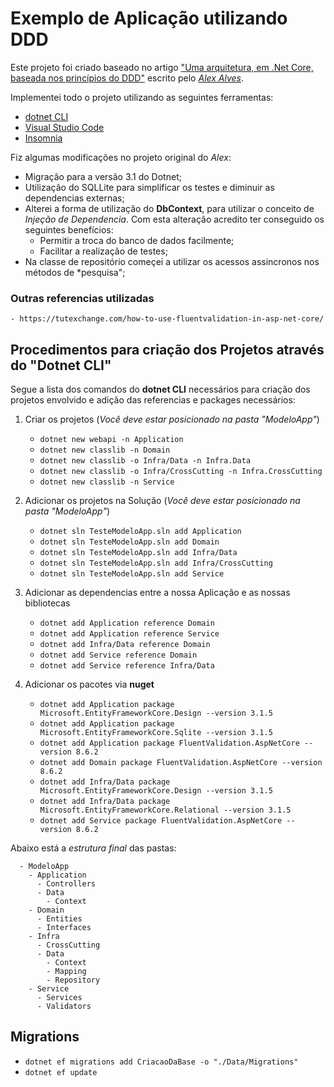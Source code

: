 ﻿# Exemplo de Aplicação utilizando DDD

  Este projeto foi criado baseado no artigo ["Uma arquitetura, em .Net Core, baseada nos princípios do DDD"](https://medium.com/@alexalvess/criando-uma-api-em-net-core-baseado-na-arquitetura-ddd-2c6a409c686) escrito pelo [*Alex Alves*](https://github.com/alexalvess).

  Implementei todo o projeto utilizando as seguintes ferramentas:
  - [dotnet CLI](https://dotnet.microsoft.com/download)
  - [Visual Studio Code](https://code.visualstudio.com/)
  - [Insomnia](https://insomnia.rest/)

  Fiz algumas modificações no projeto original do *Alex*:
  - Migração para a versão 3.1 do Dotnet;
  - Utilização do SQLLite para simplificar os testes e diminuir as dependencias externas;
  - Alterei a forma de utilização do **DbContext**, para utilizar o conceito de *Injeção de Dependencia*. Com esta alteração acredito ter conseguido os seguintes benefícios:
    - Permitir a troca do banco de dados facilmente;
    - Facilitar a realização de testes;
  - Na classe de repositório começei a utilizar os acessos assincronos nos métodos de *pesquisa";

  ### Outras referencias utilizadas
    - https://tutexchange.com/how-to-use-fluentvalidation-in-asp-net-core/


## Procedimentos para criação dos Projetos através do "Dotnet CLI"

  Segue a lista dos comandos do **dotnet CLI** necessários para criação dos projetos envolvido e adição das referencias e packages necessários:

  1. Criar os projetos (*Você deve estar posicionado na pasta "ModeloApp"*)
      - `dotnet new webapi -n Application`
      - `dotnet new classlib -n Domain`
      - `dotnet new classlib -o Infra/Data -n Infra.Data`
      - `dotnet new classlib -o Infra/CrossCutting -n Infra.CrossCutting`
      - `dotnet new classlib -n Service`

  1. Adicionar os projetos na Solução (*Você deve estar posicionado na pasta "ModeloApp"*)
      - `dotnet sln TesteModeloApp.sln add Application`
      - `dotnet sln TesteModeloApp.sln add Domain`
      - `dotnet sln TesteModeloApp.sln add Infra/Data`
      - `dotnet sln TesteModeloApp.sln add Infra/CrossCutting`
      - `dotnet sln TesteModeloApp.sln add Service`

  1. Adicionar as dependencias entre a nossa Aplicação e as nossas bibliotecas
      - `dotnet add Application reference Domain`
      - `dotnet add Application reference Service`
      - `dotnet add Infra/Data reference Domain`
      - `dotnet add Service reference Domain`
      - `dotnet add Service reference Infra/Data`

  1. Adicionar os pacotes via **nuget**
      - `dotnet add Application package Microsoft.EntityFrameworkCore.Design --version 3.1.5`
      - `dotnet add Application package Microsoft.EntityFrameworkCore.Sqlite --version 3.1.5`
      - `dotnet add Application package FluentValidation.AspNetCore --version 8.6.2`
      - `dotnet add Domain package FluentValidation.AspNetCore --version 8.6.2`
      - `dotnet add Infra/Data package Microsoft.EntityFrameworkCore.Design --version 3.1.5`
      - `dotnet add Infra/Data package Microsoft.EntityFrameworkCore.Relational --version 3.1.5`
      - `dotnet add Service package FluentValidation.AspNetCore --version 8.6.2`

  Abaixo está a *estrutura final* das pastas:
  ```
    - ModeloApp
      - Application
        - Controllers
        - Data
          - Context
      - Domain
        - Entities
        - Interfaces
      - Infra
        - CrossCutting
        - Data
          - Context
          - Mapping
          - Repository
      - Service
        - Services
        - Validators
  ```
  
  ## Migrations
  - `dotnet ef migrations add CriacaoDaBase -o "./Data/Migrations"`
  - `dotnet ef update`
